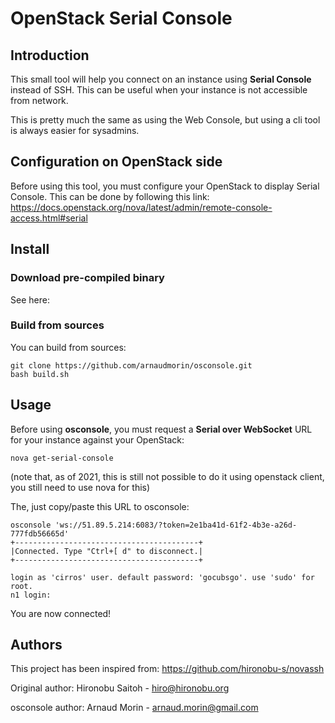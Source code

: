 
# OpenStack Serial Console

## Introduction
This small tool will help you connect on an instance using **Serial Console** instead of SSH.
This can be useful when your instance is not accessible from network.

This is pretty much the same as using the Web Console, but using a cli tool is always easier for sysadmins.

## Configuration on OpenStack side
Before using this tool, you must configure your OpenStack to display Serial Console.
This can be done by following this link:
https://docs.openstack.org/nova/latest/admin/remote-console-access.html#serial

## Install
### Download pre-compiled binary
See here:

### Build from sources
You can build from sources:
```
git clone https://github.com/arnaudmorin/osconsole.git
bash build.sh
```

## Usage
Before using **osconsole**, you must request a **Serial over WebSocket** URL for your instance against your OpenStack:

```
nova get-serial-console
```

(note that, as of 2021, this is still not possible to do it using openstack client, you still need to use nova for this)

The, just copy/paste this URL to osconsole:

```
osconsole 'ws://51.89.5.214:6083/?token=2e1ba41d-61f2-4b3e-a26d-777fdb56665d'
+-----------------------------------------+ 
|Connected. Type "Ctrl+[ d" to disconnect.| 
+-----------------------------------------+ 

login as 'cirros' user. default password: 'gocubsgo'. use 'sudo' for root.
n1 login:
```

You are now connected!

## Authors
This project has been inspired from:
https://github.com/hironobu-s/novassh

Original author: Hironobu Saitoh - [hiro@hironobu.org](mailto:hiro@hironobu.org)

osconsole author: Arnaud Morin - [arnaud.morin@gmail.com](mailto:arnaud.morin@gmail.com)

